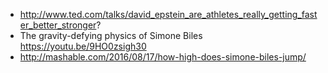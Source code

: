 - http://www.ted.com/talks/david_epstein_are_athletes_really_getting_faster_better_stronger?
- The gravity-defying physics of Simone Biles https://youtu.be/9HO0zsigh30
- http://mashable.com/2016/08/17/how-high-does-simone-biles-jump/
